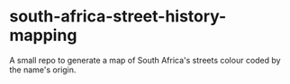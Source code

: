 # south-africa-street-history-mapping
A small repo to generate a map of South Africa's streets colour coded by the name's origin.
